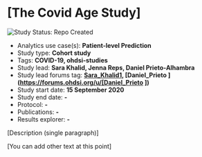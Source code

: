 [The Covid Age Study]
=============

<img src="https://img.shields.io/badge/Study%20Status-Repo%20Created-lightgray.svg" alt="Study Status: Repo Created">

- Analytics use case(s): **Patient-level Prediction**
- Study type: **Cohort study**
- Tags: **COVID-19, ohdsi-studies**
- Study lead: **Sara Khalid, Jenna Reps, Daniel Prieto-Alhambra**
- Study lead forums tag: **[Sara_Khalid1](https://forums.ohdsi.org/u/[Sara_Khalid1]), [Daniel_Prieto
](https://forums.ohdsi.org/u/[Daniel_Prieto
])**
- Study start date: **15 September 2020**
- Study end date: **-**
- Protocol: **-**
- Publications: **-**
- Results explorer: **-**

[Description (single paragraph)]

[You can add other text at this point]
